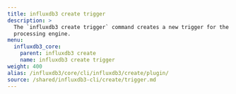 ```yaml
---
title: influxdb3 create trigger
description: >
  The `influxdb3 create trigger` command creates a new trigger for the
  processing engine.
menu:
  influxdb3_core:
    parent: influxdb3 create
    name: influxdb3 create trigger
weight: 400
alias: /influxdb3/core/cli/influxdb3/create/plugin/
source: /shared/influxdb3-cli/create/trigger.md
---
```


<!--
//SOURCE - content/shared/influxdb3-cli/create/trigger.md
-->
